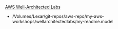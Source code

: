 [AWS Well-Architected Labs](https://www.wellarchitectedlabs.com/)
- /Volumes/Lexar/git-repos/aws-repo/my-aws-workshops/wellarchitectedlabs/my-readme.model

